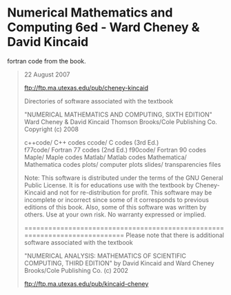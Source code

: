 Numerical Mathematics and Computing 6ed - Ward Cheney & David Kincaid
=======================================

fortran code from the book.

> 22 August 2007
> 
> ftp://ftp.ma.utexas.edu/pub/cheney-kincaid
> 
> Directories of software associated with the textbook
> 
> "NUMERICAL MATHEMATICS AND COMPUTING, SIXTH EDITION"
> Ward Cheney & David Kincaid
> Thomson Brooks/Cole Publishing Co.
> Copyright (c) 2008
> 
> c++code/	      C++ codes 
> ccode/ 		C codes (3rd Ed.)	
> f77code/	      Fortran 77 codes (2nd Ed.)
> f90code/	      Fortran 90 codes
> Maple/          Maple codes
> Matlab/		Matlab codes
> Mathematica/ 	Mathematica codes
> plots/   	      computer plots
> slides/ 	      transparencies files
> 
> Note: This software is distributed under the terms of the
>       GNU General Public License.  It is for educations use 
>       with the textbook by Cheney-Kincaid and not for re-distribution
>       for profit. This software may be incomplete or incorrect
>       since some of it corresponds to previous editions of this book.
>       Also, some of this software was written by others.
>       Use at your own risk.  No warranty expressed or implied.
>       
> ===========================================================================
> Please note that there is additional software 
> associated with the textbook
> 
> "NUMERICAL ANALYSIS: MATHEMATICS OF SCIENTIFIC COMPUTING,
> THIRD EDITION"
> by David Kincaid and Ward Cheney
> Brooks/Cole Publishing Co.
> (c) 2002
> 
> ftp://ftp.ma.utexas.edu/pub/kincaid-cheney
> 
